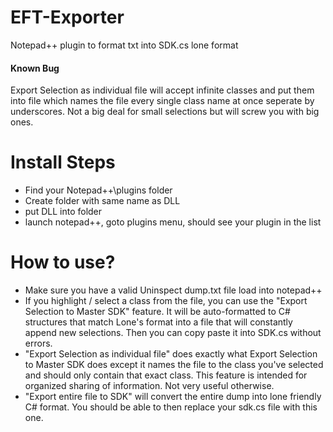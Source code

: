 # EFT-Exporter
 Notepad++ plugin to format txt into SDK.cs lone format

 #### Known Bug
 Export Selection as individual file will accept infinite classes and put them into file which names the file every single class name at once seperate by underscores. Not a big deal for small selections but will screw you with big ones.

# Install Steps
- Find your Notepad++\plugins folder
- Create folder with same name as DLL
- put DLL into folder
- launch notepad++, goto plugins menu, should see your plugin in the list

# How to use?
- Make sure you have a valid Uninspect dump.txt file load into notepad++
- If you highlight / select a class from the file, you can use the "Export Selection to Master SDK" feature. It will be auto-formatted to C# structures that match Lone's format into a file that will constantly append new selections. Then you can copy paste it into SDK.cs without errors.
- "Export Selection as individual file" does exactly what Export Selection to Master SDK does except it names the file to the class you've selected and should only contain that exact class. This feature is intended for organized sharing of information. Not very useful otherwise.
- "Export entire file to SDK" will convert the entire dump into lone friendly C# format. You should be able to then replace your sdk.cs file with this one.

